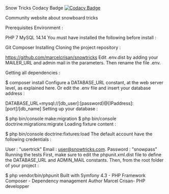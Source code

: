 Snow Tricks
Codacy Badge
[![Codacy Badge](https://api.codacy.com/project/badge/Grade/e288ef4977104b169412397650d3a600)](https://www.codacy.com/manual/marcelcrisan/snowtricks?utm_source=github.com&amp;utm_medium=referral&amp;utm_content=marcelcrisan/snowtricks&amp;utm_campaign=Badge_Grade)


Community website about snowboard tricks

Prerequisites
Environment :

PHP 7
MySQL 14.14
You must have installed the following before install :

Git
Composer
Installing
Cloning the project repository :

https://github.com/marcelcrisan/snowtricks
Edit .env.dist by adding your MAILER_URL and admin mail in the parameters. Then rename the file .env.

Getting all dependencies :

$ composer install
Configure a DATABASE_URL constant, at the web server level, as explained here. Or edit the .env file and insert your database address :

DATABASE_URL=mysql://[db_user]:[password]@[IPaddress]:[port]/[db_name]
Setting up your database :

$ php bin/console make:migration
$ php bin/console doctrine:migrations:migrate
Loading fixture content :

$ php bin/console doctrine:fixtures:load
The default account have the following credentials :

User : "usertrick"
Email : user@snowtricks.com.
Password : "snowpass"
Running the tests
First, make sure to edit the phpunit.xml.dist file to define the DATABASE_URL and ADMIN_MAIL constants. Then, from the root folder of your project :

$ php vendor/bin/phpunit
Built with
Symfony 4.3 - PHP Framework
Composer - Dependency management
Author
Marcel Crisan- PHP developper
